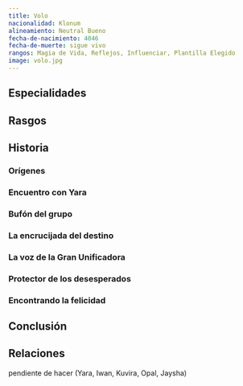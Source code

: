```yaml
---
title: Volo
nacionalidad: Klonum
alineamiento: Neutral Bueno
fecha-de-nacimiento: 4046
fecha-de-muerte: sigue vivo
rangos: Magia de Vida, Reflejos, Influenciar, Plantilla Elegido
image: volo.jpg
---
```



## Especialidades



## Rasgos



## Historia

### Orígenes



### Encuentro con Yara


### Bufón del grupo



### La encrucijada del destino



### La voz de la Gran Unificadora



### Protector de los desesperados



### Encontrando la felicidad





## Conclusión



## Relaciones

pendiente de hacer (Yara, Iwan, Kuvira, Opal, Jaysha)